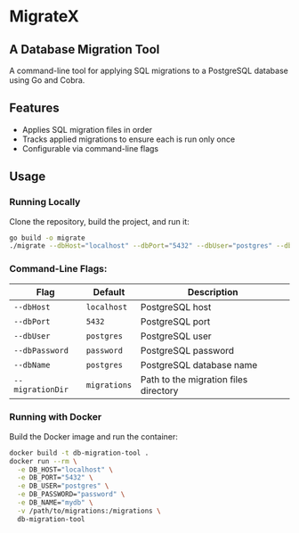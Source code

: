 # MigrateX
## A Database Migration Tool

A command-line tool for applying SQL migrations to a PostgreSQL database using Go and Cobra.

## Features

- Applies SQL migration files in order
- Tracks applied migrations to ensure each is run only once
- Configurable via command-line flags

## Usage

### Running Locally

Clone the repository, build the project, and run it:

```bash
go build -o migrate
./migrate --dbHost="localhost" --dbPort="5432" --dbUser="postgres" --dbPassword="password" --dbName="mydb" --migrationDir="./migrations"
```

### Command-Line Flags:

| Flag            | Default       | Description                              |
|-----------------|---------------|------------------------------------------|
| `--dbHost`      | `localhost`   | PostgreSQL host                          |
| `--dbPort`      | `5432`        | PostgreSQL port                          |
| `--dbUser`      | `postgres`    | PostgreSQL user                          |
| `--dbPassword`  | `password`    | PostgreSQL password                      |
| `--dbName`      | `postgres`    | PostgreSQL database name                 |
| `--migrationDir`| `migrations`  | Path to the migration files directory    |

### Running with Docker

Build the Docker image and run the container:

```bash
docker build -t db-migration-tool .
docker run --rm \
  -e DB_HOST="localhost" \
  -e DB_PORT="5432" \
  -e DB_USER="postgres" \
  -e DB_PASSWORD="password" \
  -e DB_NAME="mydb" \
  -v /path/to/migrations:/migrations \
  db-migration-tool
```
